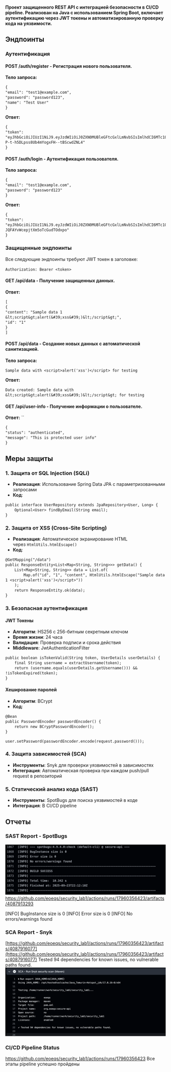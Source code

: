 #### Проект защищенного REST API с интеграцией безопасности в CI/CD pipeline. Реализован на Java с использованием Spring Boot, включает аутентификацию через JWT токены и автоматизированную проверку кода на уязвимости.

## Эндпоинты

### Аутентификация

#### POST /auth/register - Регистрация нового пользователя.

**Тело запроса:**
```
{
"email": "test1@example.com",
"password": "password123",
"name": "Test User"
}
```

**Ответ:**
```
{
"token": "eyJhbGciOiJIUzI1NiJ9.eyJzdWIiOiJ0ZXN0MUBleGFtcGxlLmNvbSIsImlhdCI6MTc1ODY5NTI2OSwiZXhwIjoxNzU4NzgxNjY5fQ.USfa7OS7-P-t-h5DLpss8Ub4mYogxFH--tBScwdZNL4"
}
```

#### POST /auth/login - Аутентификация пользователя.

**Тело запроса:**

```
{
"email": "test1@example.com",
"password": "password123"
}
```

**Ответ:**

```
{
"token": "eyJhbGciOiJIUzI1NiJ9.eyJzdWIiOiJ0ZXN0MUBleGFtcGxlLmNvbSIsImlhdCI6MTc1ODY5NTI3NSwiZXhwIjoxNzU4NzgxNjc1fQ.rUmdlUjktk7yB9e-JQFAYvWcepjtXm5oTcGudTOdxpo"
}
```

### Защищенные эндпоинты

Все следующие эндпоинты требуют JWT токен в заголовке:

`Authorization: Bearer <token>`

#### GET /api/data - Получение защищенных данных.

**Ответ:**

```
[
{
"content": "Sample data 1 &lt;script&gt;alert(&#39;xss&#39;)&lt;/script&gt;",
"id": "1"
}
]
```
#### POST /api/data - Создание новых данных с автоматической санитизацией.

**Тело запроса:**

```
Sample data with <script>alert('xss')</script> for testing
```

**Ответ:**

```
Data created: Sample data with &lt;script&gt;alert(&#39;xss&#39;)&lt;/script&gt; for testing
```
#### GET /api/user-info - Получение информации о пользователе.

**Ответ:**
``
```
{
"status": "authenticated",
"message": "This is protected user info"
}
```

## Меры защиты

### 1. Защита от SQL Injection (SQLi)

- **Реализация**: Использование Spring Data JPA с параметризованными запросами
- **Код**:

```
public interface UserRepository extends JpaRepository<User, Long> {
	Optional<User> findByEmail(String email); 
}
```

### 2. Защита от XSS (Cross-Site Scripting)

- **Реализация**: Автоматическое экранирование HTML через `HtmlUtils.htmlEscape()`
- **Код**:

```
@GetMapping("/data")
public ResponseEntity<List<Map<String, String>>> getData() {
    List<Map<String, String>> data = List.of(
        Map.of("id", "1", "content", HtmlUtils.htmlEscape("Sample data 1 <script>alert('xss')</script>"))
    );
    return ResponseEntity.ok(data);
}
```

### 3. Безопасная аутентификация

#### JWT Токены

- **Алгоритм**: HS256 с 256-битным секретным ключом
- **Время жизни**: 24 часа
- **Валидация**: Проверка подписи и срока действия
- **Middleware**: JwtAuthenticationFilter

```
public boolean isTokenValid(String token, UserDetails userDetails) {
    final String username = extractUsername(token);
    return (username.equals(userDetails.getUsername())) && !isTokenExpired(token);
}
```

#### Хеширование паролей

- **Алгоритм**: BCrypt
- **Код**:

```
@Bean
public PasswordEncoder passwordEncoder() {
    return new BCryptPasswordEncoder();
}
```

```
user.setPassword(passwordEncoder.encode(request.password()));
```


### 4. Защита зависимостей (SCA)

- **Инструменты**: Snyk для проверки уязвимостей в зависимостях
- **Интеграция**: Автоматическая проверка при каждом push/pull request в репозиторий

### 5. Статический анализ кода (SAST)

- **Инструменты**: SpotBugs для поиска уязвимостей в коде
- **Интеграция**: В CI/CD pipeline



## Отчеты

### SAST Report - SpotBugs
![spotbugs-report.png](data/spotbugs-report.png)
https://github.com/eoeqs/security_lab1/actions/runs/17960356423/artifacts/4087913293

[INFO] BugInstance size is 0
[](https://github.com/eoeqs/security_lab1/actions/runs/17960356423/job/51082135414#step:6:1870)[INFO] Error size is 0
[](https://github.com/eoeqs/security_lab1/actions/runs/17960356423/job/51082135414#step:6:1871)[INFO] No errors/warnings found

### SCA Report - Snyk
[https://github.com/eoeqs/security_lab1/actions/runs/17960356423/artifacts/4087916077](https://github.com/eoeqs/security_lab1/actions/runs/17960356423/artifacts/4087916077)
Tested 94 dependencies for known issues, no vulnerable paths found.
![snyk-report.png](data/snyk-report.png)

### CI/CD Pipeline Status


https://github.com/eoeqs/security_lab1/actions/runs/17960356423
Все этапы pipeline успешно пройдены
